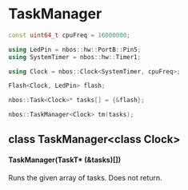 # TaskManager

```c++
const uint64_t cpuFreq = 16000000;

using LedPin = nbos::hw::PortB::Pin5;
using SystemTimer = nbos::hw::Timer1;

using Clock = nbos::Clock<SystemTimer, cpuFreq>;

Flash<Clock, LedPin> flash;

nbos::Task<Clock>* tasks[] = {&flash};

nbos::TaskManager<Clock> tm(tasks);
```

## class TaskManager\<class Clock\>

#### TaskManager(TaskT\* (&tasks)[])
Runs the given array of tasks. Does not return.
